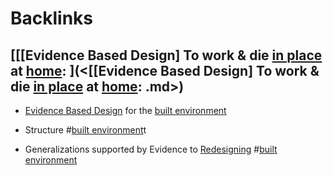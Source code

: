 
# Backlinks
## [[[Evidence Based Design] To work & die [in place](<in place.md>) at [home](<home.md>): ](<[[Evidence Based Design] To work & die [in place](<in place.md>) at [home](<home.md>): .md>)
- [Evidence Based Design](<Evidence Based Design.md>) for the [built environment](<built environment.md>)

- Structure #[built environment](<built environment.md>)t

- Generalizations supported by Evidence to [Redesigning](<Redesigning.md>) #[built environment](<built environment.md>)

